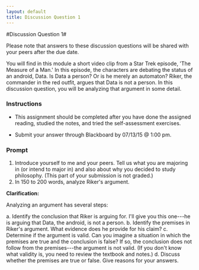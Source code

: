 ```yaml
---
layout: default
title: Discussion Question 1
---
```



#Discussion Question 1#

Please note that answers to these discussion questions will be shared with your peers after the due date. 

You will find in this module a short video clip from a Star Trek episode, 'The Measure of a Man.' In this episode, the characters are debating the status of an android, Data. Is Data a person? Or is he merely an automaton? Riker, the commander in the red outfit, argues that Data is not a person. In this discussion question, you will be analyzing that argument in some detail. 

### Instructions

+ This assignment should be completed after you have done the assigned reading, studied the notes, and tried the self-assessment exercises. 

+ Submit your answer through Blackboard by 07/13/15 @ 1:00 pm.


### Prompt


1. Introduce yourself to me and your peers. Tell us what you are majoring in (or intend to major in) and also about why you decided to study philosophy. (This part of your submission is not graded.)  
2. In 150 to 200 words, analyze Riker's argument. 

**Clarification:**

Analyzing an argument has several steps: 

a. Identify the conclusion that Riker is arguing for. I'll give you this one---he is arguing that Data, the android, is not a person. 
b. Identify the premises in Riker's argument. What evidence does he provide for his claim?
c. Determine if the argument is valid. Can you imagine a situation in which the premises are true and the conclusion is false? If so, the conclusion does not follow from the premises---the argument is not valid. (If you don't know what validity is, you need to review the textbook and notes.) 
d. Discuss whether the premises are true or false. Give reasons for your answers. 